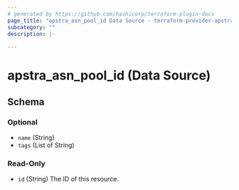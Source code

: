 ```yaml
---
# generated by https://github.com/hashicorp/terraform-plugin-docs
page_title: "apstra_asn_pool_id Data Source - terraform-provider-apstra"
subcategory: ""
description: |-
  
---
```


# apstra_asn_pool_id (Data Source)





<!-- schema generated by tfplugindocs -->
## Schema

### Optional

- `name` (String)
- `tags` (List of String)

### Read-Only

- `id` (String) The ID of this resource.



